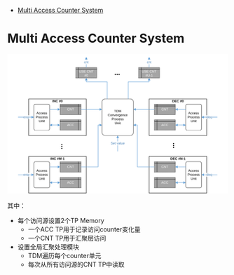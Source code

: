 
- [Multi Access Counter System](#multi-access-counter-system)

# Multi Access Counter System

![counter](counter.svg)

其中：
- 每个访问源设置2个TP Memory
  - 一个ACC TP用于记录访问counter变化量
  - 一个CNT TP用于汇聚层访问
- 设置全局汇聚处理模块
  - TDM遍历每个counter单元
  - 每次从所有访问源的CNT TP中读取